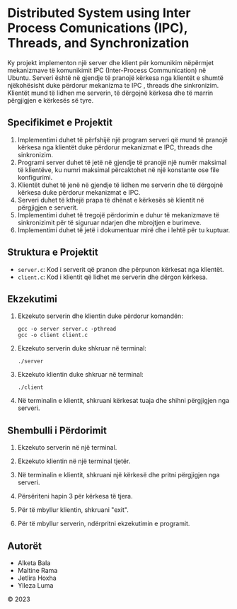 
# Distributed System using Inter Process Comunications (IPC), Threads, and Synchronization

Ky projekt implementon një server dhe klient për komunikim nëpërmjet mekanizmave të komunikimit IPC (Inter-Process Communication) në Ubuntu. Serveri është në gjendje të pranojë kërkesa nga klientët e shumtë njëkohësisht duke përdorur mekanizma te IPC , threads dhe sinkronizim. Klientët mund të lidhen me serverin, të dërgojnë kërkesa dhe të marrin përgjigjen e kërkesës së tyre.

## Specifikimet e Projektit

1. Implementimi duhet të përfshijë një program serveri që mund të pranojë kërkesa nga klientët duke përdorur mekanizmat e IPC, threads dhe sinkronizim.
2. Programi server duhet të jetë në gjendje të pranojë një numër maksimal të klientëve, ku numri maksimal përcaktohet në një konstante ose file konfigurimi.
3. Klientët duhet të jenë në gjendje të lidhen me serverin dhe të dërgojnë kërkesa duke përdorur mekanizmat e IPC.
4. Serveri duhet të kthejë prapa të dhënat e kërkesës së klientit në përgjigjen e serverit.
5. Implementimi duhet të tregojë përdorimin e duhur të mekanizmave të sinkronizimit për të siguruar ndarjen dhe mbrojtjen e burimeve.
6. Implementimi duhet të jetë i dokumentuar mirë dhe i lehtë për tu kuptuar.

## Struktura e Projektit

- `server.c`: Kod i serverit që pranon dhe përpunon kërkesat nga klientët.
- `client.c`: Kod i klientit që lidhet me serverin dhe dërgon kërkesa.

##  Ekzekutimi

1. Ekzekuto serverin dhe klientin duke përdorur komandën:

    ```
    gcc -o server server.c -pthread 
    gcc -o client client.c 
    ```

2. Ekzekuto serverin duke shkruar në terminal:

    ```
    ./server
    ```

3. Ekzekuto klientin duke shkruar në terminal:

    ```
    ./client
    ```

4. Në terminalin e klientit, shkruani kërkesat tuaja dhe shihni përgjigjen nga serveri.

## Shembulli i Përdorimit

1. Ekzekuto serverin në një terminal.

2. Ekzekuto klientin në një terminal tjetër.

3. Në terminalin e klientit, shkruani një kërkesë dhe pritni përgjigjen nga serveri.

4. Përsëriteni hapin 3 për kërkesa të tjera.

5. Për të mbyllur klientin, shkruani "exit".

6. Për të mbyllur serverin, ndërpritni ekzekutimin e programit.



## Autorët

- Alketa Bala
- Maltine Rama 
- Jetlira Hoxha 
- Ylleza Luma

© 2023 

